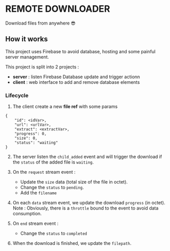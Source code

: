 # REMOTE DOWNLOADER

Download files from anywhere 😎

## How it works

This project uses Firebase to avoid database, hosting and some painful server management.

This project is split into 2 projects :

* **server** : listen Firebase Database update and trigger actionn
* **client** : web interface to add and remove database elements

### Lifecycle

1.  The client create a new **file ref** with some params

```
{
    "id": <idVar>,
    "url": <urlVar>,
    "extract": <extractVar>,
    "progress": 0,
    "size": 0,
    "status": "waiting"
}
```

2.  The server listen the `child_added` event and will trigger the download if the `status` of the added file is `waiting`.

3.  On the `request` stream event :

    * Update the `size` data (total size of the file in octet).
    * Change the `status` to `pending`.
    * Add the `filename`

4.  On each `data` stream event, we update the download `progress` (in octet).
    Note : Obviously, there is a `throttle` bound to the event to avoid data consumption.

5.  On `end` stream event :

    * Change the `status` to `completed`

6.  When the download is finished, we update the `filepath`.
